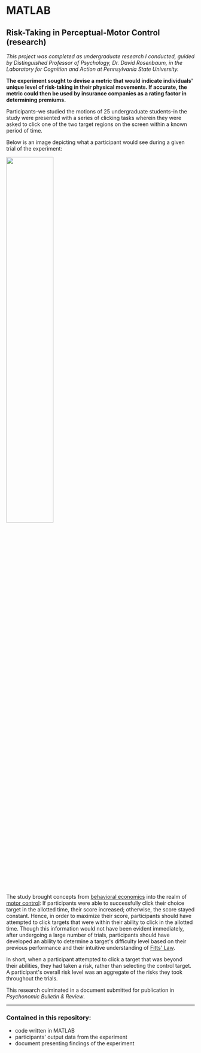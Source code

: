# MATLAB
## Risk-Taking in Perceptual-Motor Control (research)

*This project was completed as undergraduate research I conducted, guided by Distinguished Professor of Psychology, Dr. David Rosenbaum, in the Laboratory for Cognition and Action at Pennsylvania State University.*

**The experiment sought to devise a metric that would indicate individuals' unique level of risk-taking in their physical movements. If accurate, the metric could then be used by insurance companies as a rating factor in determining premiums.**

Participants–we studied the motions of 25 undergraduate students–in the study were presented with a series of clicking tasks wherein they were asked to click one of the two target regions on the screen within a known period of time. 

Below is an image depicting what a participant would see during a given trial of the experiment:

<img src="https://github.com/JosephKnittel/MATLAB/blob/main/Images/screen.png" width="50%">

The study brought concepts from [behavioral economics](https://en.wikipedia.org/wiki/Behavioral_economics) into the realm of [motor control](https://en.wikipedia.org/wiki/Motor_control): If participants were able to successfully click their choice target in the allotted time, their score increased; otherwise, the score stayed constant. Hence, in order to maximize their score, participants should have attempted to click targets that were within their ability to click in the allotted time. Though this information would not have been evident immediately, after undergoing a large number of trials, participants should have developed an ability to determine a target's difficulty level based on their previous performance and their intuitive understanding of [Fitts' Law](https://en.wikipedia.org/wiki/Fitts%27s_law). 

In short, when a participant attempted to click a target that was beyond their abilities, they had taken a risk, rather than selecting the control target. A participant's overall risk level was an aggregate of the risks they took throughout the trials.

This research culminated in a document submitted for publication in *Psychonomic Bulletin & Review*.

<hr>

### Contained in this repository:

- code written in MATLAB 
- participants' output data from the experiment
- document presenting findings of the experiment

